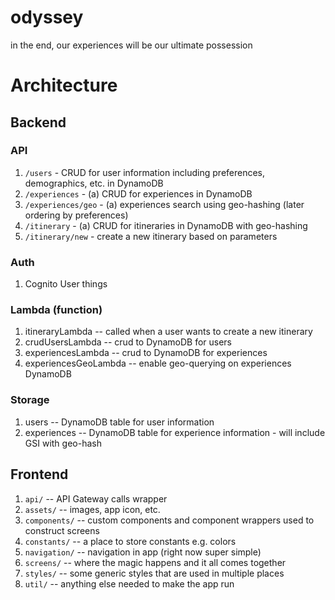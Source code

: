 # odyssey
in the end, our experiences will be our ultimate possession

# Architecture
## Backend
### API
1. `/users` - CRUD for user information including preferences, demographics, etc. in DynamoDB
1. `/experiences` - (a) CRUD for experiences in DynamoDB
1. `/experiences/geo` - (a) experiences search using geo-hashing (later ordering by preferences)
1. `/itinerary` - (a) CRUD for itineraries in DynamoDB with geo-hashing
1. `/itinerary/new` - create a new itinerary based on parameters

### Auth
1. Cognito User things

### Lambda (function)
1. itineraryLambda -- called when a user wants to create a new itinerary
1. crudUsersLambda -- crud to DynamoDB for users
1. experiencesLambda -- crud to DynamoDB for experiences
1. experiencesGeoLambda -- enable geo-querying on experiences DynamoDB

### Storage
1. users -- DynamoDB table for user information
1. experiences -- DynamoDB table for experience information - will include GSI with geo-hash


## Frontend
1. `api/` -- API Gateway calls wrapper
1. `assets/` -- images, app icon, etc.
1. `components/` -- custom components and component wrappers used to construct screens
1. `constants/` -- a place to store constants e.g. colors
1. `navigation/` -- navigation in app (right now super simple)
1. `screens/` -- where the magic happens and it all comes together
1. `styles/` -- some generic styles that are used in multiple places
1. `util/` -- anything else needed to make the app run

